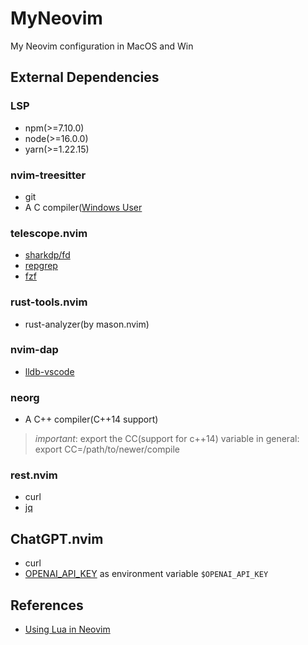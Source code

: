 # MyNeovim

My Neovim configuration in MacOS and Win

## External Dependencies

### LSP

- npm(>=7.10.0)
- node(>=16.0.0)
- yarn(>=1.22.15)

### nvim-treesitter

- git
- A C compiler([Windows User](https://github.com/nvim-treesitter/nvim-treesitter/wiki/Windows-support)

### telescope.nvim

- [sharkdp/fd](https://github.com/sharkdp/fd)
- [repgrep](https://github.com/BurntSushi/ripgrep)
- [fzf](https://github.com/junegunn/fzf)

### rust-tools.nvim

- rust-analyzer(by mason.nvim)

### nvim-dap

- [lldb-vscode](https://lldb.llvm.org)

### neorg

- A C++ compiler(C++14 support)

> *important*: export the CC(support for c++14) variable in general: export CC=/path/to/newer/compile

### rest.nvim

- curl
- [jq](https://github.com/stedolan/jq)

## ChatGPT.nvim

- curl
- [OPENAI_API_KEY](https://beta.openai.com/account/api-keys) as environment variable `$OPENAI_API_KEY`

## References

- [Using Lua in Neovim](https://github.com/nanotee/nvim-lua-guide)
